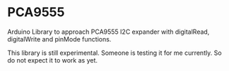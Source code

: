 # PCA9555
Arduino Library to approach PCA9555 I2C expander with digitalRead, digitalWrite and pinMode functions.

This library is still experimental. Someone is testing it for me currently. So do not expect it to work as yet.
